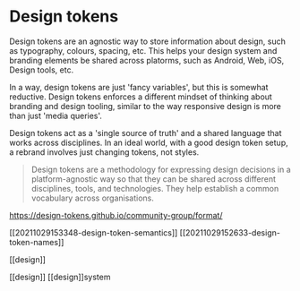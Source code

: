 # Design tokens

Design tokens are an agnostic way to store information about design, such as typography, colours, spacing, etc. This helps your design system and branding elements be shared across platorms, such as Android, Web, iOS, Design tools, etc.

In a way, design tokens are just 'fancy variables', but this is somewhat reductive. Design tokens enforces a different mindset of thinking about branding and design tooling, similar to the way responsive design is more than just 'media queries'.

 Design tokens act as a 'single source of truth' and a shared language that works across disciplines. In an ideal world, with a good design token setup, a rebrand involves just changing tokens, not styles.

>Design tokens are a methodology for expressing design decisions in a platform-agnostic way so that they can be shared across different disciplines, tools, and technologies. They help establish a common vocabulary across organisations.

https://design-tokens.github.io/community-group/format/

[[20211029153348-design-token-semantics]]
[[20211029152633-design-token-names]]

[[design]]

[[design]]
[[design]]system